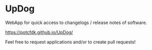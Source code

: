 UpDog
=====

WebApp for quick access to changelogs / release notes of software.

https://potcfdk.github.io/UpDog/

Feel free to request applications and/or to create pull requests!
